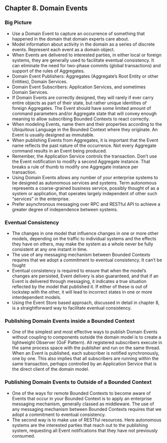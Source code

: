 ## Chapter 8. Domain Events

### Big Picture
- Use a Domain Event to capture an occurrence of something that happened in the domain that domain experts care about.
- Model information about activity in the domain as a series of discrete events. Represent each event as a domain object.
- When Events are delivered to interested parties, in either local or foreign systems, they are generally used to facilitate eventual consistency. It can eliminate the need for two-phase commits (global transactions) and support of the rules of Aggregates.
- Domain Event Publishers: Aggregates (Aggregate’s Root Entity or other Entities), Domain Services.
- Domain Event Subscribers: Application Services, and sometimes Domain Services.
- If Domain Events are correctly designed, they will rarely if ever carry entire objects as part of their state, but rather unique identities of foreign Aggregates. The Event should have some limited amount of command parameters and/or Aggregate state that will convey enough meaning to allow subscribing Bounded Contexts to react correctly.
- When modeling Events, name them and their properties according to the Ubiquitous Language in the Bounded Context where they originate. An Event is usually designed as immutable.
- When publishing Events from Aggregates, it is important that the Event name reflects the past nature of the occurrence. Not every Aggregate command results in an Event being produced.
- Remember, the Application Service controls the transaction. Don’t use the Event notification to modify a second Aggregate instance. That breaks a rule of thumb to modify one Aggregate instance per transaction.
- Using Domain Events allows any number of your enterprise systems to be designed as autonomous services and systems. Term autonomous represents a coarse-grained business service, possibly thought of as a system or application, that operates largely independent of other such “services” in the enterprise.
- Prefer asynchronous messaging over RPC and RESTful API to achieve a greater degree of independence between systems.

### Eventual Consistency 
- The changes in one model that influence changes in one or more other models, depending on the traffic to individual systems and the effects they have on others, may make the system as a whole never be fully consistent at any one instant in time.
- The use of any messaging mechanism between Bounded Contexts requires that we adopt a commitment to eventual consistency. It can’t be fought
- Eventual consistency is required to ensure that when the model’s changes are persisted, Event delivery is also guaranteed, and that if an Event is delivered through messaging, it indicates a true situation reflected by the model that published it. If either of these is out of lockstep with the other, it will lead to incorrect states in one or more interdependent models.
- Using the Event Store based approach, discussed in detail in chapter 8, is a straightforward way to facilitate eventual consistency.  

### Publishing Domain Events inside a Bounded Context
- One of the simplest and most effective ways to publish Domain Events without coupling to components outside the domain model is to create a lightweight Observer (GoF Pattern). All registered subscribers execute in the same process space with the publisher and run on the same thread. When an Event is published, each subscriber is notified synchronously, one by one. This also implies that all subscribers are running within the same transaction, perhaps controlled by an Application Service that is the direct client of the domain model.

### Publishing Domain Events to Outside of a Bounded Context
- One of the ways for remote Bounded Contexts to become aware of Events that occur in your Bounded Context is to apply an enterprise messaging mechanism, generally classed as middleware. The use of any messaging mechanism between Bounded Contexts requires that we adopt a commitment to eventual consistency. 
- The second way is to make use of RESTful resources. Here autonomous systems are the interested parties that reach out to the publishing system, requesting all Event notifications that they have not previously consumed.




